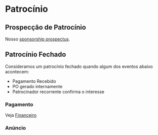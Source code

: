 # Patrocínio

## Prospecção de Patrocínio

Nosso [sponsorship prospectus](https://drive.google.com/open?id=1LB6kG72pypIjTGs3apLYR45MFrB4iYPAfx_4nCHznqs).

## Patrocínio Fechado

Consideramos um patrocínio fechado quando algum dos eventos abaixo acontecem:

* Pagamento Recebido
* PO gerado internamente
* Patrocinador recorrente confirma o interesse

### Pagamento

Veja [Financeiro](financeiro.md)

### Anúncio


